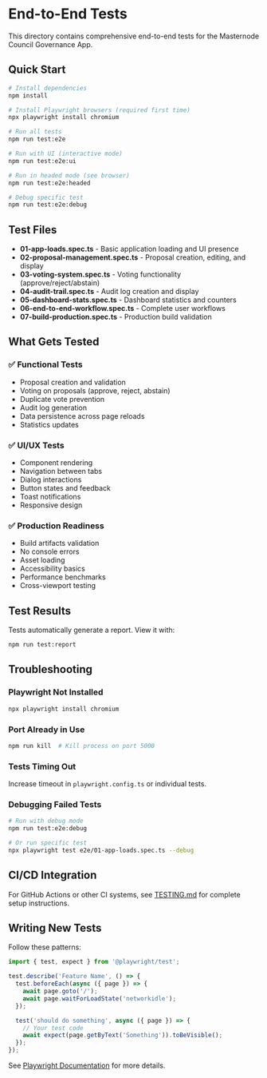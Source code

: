 # End-to-End Tests

This directory contains comprehensive end-to-end tests for the Masternode Council Governance App.

## Quick Start

```bash
# Install dependencies
npm install

# Install Playwright browsers (required first time)
npx playwright install chromium

# Run all tests
npm run test:e2e

# Run with UI (interactive mode)
npm run test:e2e:ui

# Run in headed mode (see browser)
npm run test:e2e:headed

# Debug specific test
npm run test:e2e:debug
```

## Test Files

- **01-app-loads.spec.ts** - Basic application loading and UI presence
- **02-proposal-management.spec.ts** - Proposal creation, editing, and display
- **03-voting-system.spec.ts** - Voting functionality (approve/reject/abstain)
- **04-audit-trail.spec.ts** - Audit log creation and display
- **05-dashboard-stats.spec.ts** - Dashboard statistics and counters
- **06-end-to-end-workflow.spec.ts** - Complete user workflows
- **07-build-production.spec.ts** - Production build validation

## What Gets Tested

### ✅ Functional Tests
- Proposal creation and validation
- Voting on proposals (approve, reject, abstain)
- Duplicate vote prevention
- Audit log generation
- Data persistence across page reloads
- Statistics updates

### ✅ UI/UX Tests
- Component rendering
- Navigation between tabs
- Dialog interactions
- Button states and feedback
- Toast notifications
- Responsive design

### ✅ Production Readiness
- Build artifacts validation
- No console errors
- Asset loading
- Accessibility basics
- Performance benchmarks
- Cross-viewport testing

## Test Results

Tests automatically generate a report. View it with:

```bash
npm run test:report
```

## Troubleshooting

### Playwright Not Installed

```bash
npx playwright install chromium
```

### Port Already in Use

```bash
npm run kill  # Kill process on port 5000
```

### Tests Timing Out

Increase timeout in `playwright.config.ts` or individual tests.

### Debugging Failed Tests

```bash
# Run with debug mode
npm run test:e2e:debug

# Or run specific test
npx playwright test e2e/01-app-loads.spec.ts --debug
```

## CI/CD Integration

For GitHub Actions or other CI systems, see [TESTING.md](../TESTING.md) for complete setup instructions.

## Writing New Tests

Follow these patterns:

```typescript
import { test, expect } from '@playwright/test';

test.describe('Feature Name', () => {
  test.beforeEach(async ({ page }) => {
    await page.goto('/');
    await page.waitForLoadState('networkidle');
  });

  test('should do something', async ({ page }) => {
    // Your test code
    await expect(page.getByText('Something')).toBeVisible();
  });
});
```

See [Playwright Documentation](https://playwright.dev/) for more details.
